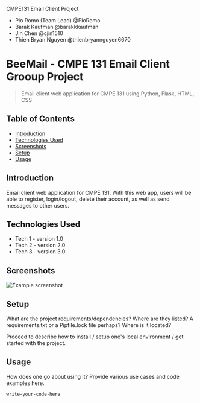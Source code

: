 CMPE131 Email Client Project 
 - Pio Romo (Team Lead) @PioRomo
 - Barak Kaufman @barakkkaufman
 - Jin Chen @cjin1510
 - Thien Bryan Nguyen @thienbryannguyen6670


# BeeMail - CMPE 131 Email Client Grooup Project 
> Email client web application for CMPE 131 using Python, Flask, HTML, CSS

## Table of Contents
* [Introduction](#introduction)
* [Technologies Used](#technologies-used)
* [Screenshots](#screenshots)
* [Setup](#setup)
* [Usage](#usage)


## Introduction
Email client web application for CMPE 131. With this web app, users will be able to register, login/logout, delete their account, as well as send messages to other users. 


## Technologies Used
- Tech 1 - version 1.0
- Tech 2 - version 2.0
- Tech 3 - version 3.0


## Screenshots
![Example screenshot](./img/screenshot.png)
<!-- If you have screenshots you'd like to share, include them here. -->


## Setup
What are the project requirements/dependencies? Where are they listed? A requirements.txt or a Pipfile.lock file perhaps? Where is it located?

Proceed to describe how to install / setup one's local environment / get started with the project.


## Usage
How does one go about using it?
Provide various use cases and code examples here.

`write-your-code-here`




